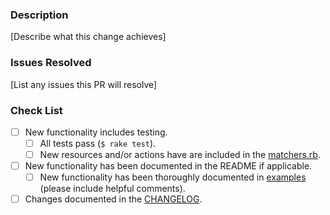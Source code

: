 ### Description

[Describe what this change achieves]

### Issues Resolved

[List any issues this PR will resolve]

### Check List
- [ ] New functionality includes testing.
  - [ ] All tests pass (`$ rake test`).
  - [ ] New resources and/or actions have are included in the [matchers.rb](https://github.com/HewlettPackard/ilo-chef/blob/master/libraries/matchers.rb).
- [ ] New functionality has been documented in the README if applicable.
  - [ ] New functionality has been thoroughly documented in [examples](https://github.com/HewlettPackard/ilo-chef/tree/master/examples) (please include helpful comments).
- [ ] Changes documented in the [CHANGELOG](https://github.com/HewlettPackard/ilo-chef/blob/master/CHANGELOG.md).
